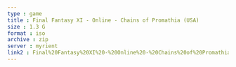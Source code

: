 ```yaml
---
type : game
title : Final Fantasy XI - Online - Chains of Promathia (USA)
size : 1.3 G
format : iso
archive : zip
server : myrient
link2 : Final%20Fantasy%20XI%20-%20Online%20-%20Chains%20of%20Promathia%20%28USA%29
---
```

